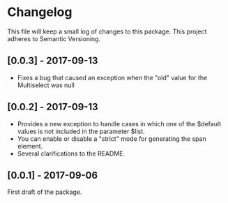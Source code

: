 # Changelog

This file will keep a small log of changes to this package. This project adheres to Semantic Versioning.

## [0.0.3] - 2017-09-13

- Fixes a bug that caused an exception when the "old" value for the Multiselect was null

## [0.0.2] - 2017-09-13

- Provides a new exception to handle cases in which one of the  $default values is not included in the parameter $list. 
- You can enable or disable a "strict" mode for generating the span element.
- Several clarifications to the README.

## [0.0.1] - 2017-09-06
First draft of the package.
